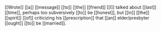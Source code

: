 [[Wrote]] [[a]] [[message]] [[to]] [[the]] [[friend]] [[I]] talked about [[last]] [[time]], perhaps too subversively [[to]] be [[honest]], but [[in]] [[the]] [[spirit]] [[of]] criticizing his [[prescription]] that [[an]] elder/presbyter [[ought]] [[to]] be [[married]]. 